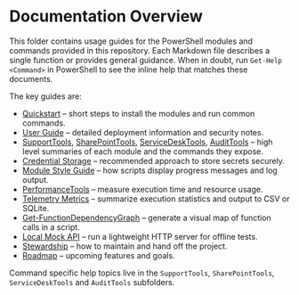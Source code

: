 # Documentation Overview

This folder contains usage guides for the PowerShell modules and commands provided in this repository. Each Markdown file describes a single function or provides general guidance. When in doubt, run `Get-Help <Command>` in PowerShell to see the inline help that matches these documents.

The key guides are:

- [Quickstart](./Quickstart.md) – short steps to install the modules and run common commands.
- [User Guide](./UserGuide.md) – detailed deployment information and security notes.
- [SupportTools](./SupportTools.md), [SharePointTools](./SharePointTools.md), [ServiceDeskTools](./ServiceDeskTools.md), [AuditTools](./AuditTools.md) – high level summaries of each module and the commands they expose.
- [Credential Storage](./CredentialStorage.md) – recommended approach to store secrets securely.
- [Module Style Guide](./ModuleStyleGuide.md) – how scripts display progress messages and log output.
- [PerformanceTools](./PerformanceTools.md) – measure execution time and resource usage.
- [Telemetry Metrics](./Telemetry/Get-STTelemetryMetrics.md) – summarize execution statistics and output to CSV or SQLite.
- [Get-FunctionDependencyGraph](./Get-FunctionDependencyGraph.md) – generate a visual map of function calls in a script.
- [Local Mock API](./LocalMockApi.md) – run a lightweight HTTP server for offline tests.
- [Stewardship](./Stewardship.md) – how to maintain and hand off the project.
- [Roadmap](./Roadmap.md) – upcoming features and goals.


Command specific help topics live in the `SupportTools`, `SharePointTools`, `ServiceDeskTools` and `AuditTools` subfolders.
